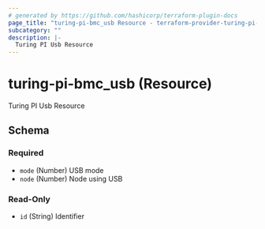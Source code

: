 ```yaml
---
# generated by https://github.com/hashicorp/terraform-plugin-docs
page_title: "turing-pi-bmc_usb Resource - terraform-provider-turing-pi-bmc"
subcategory: ""
description: |-
  Turing PI Usb Resource
---
```


# turing-pi-bmc_usb (Resource)

Turing PI Usb Resource



<!-- schema generated by tfplugindocs -->
## Schema

### Required

- `mode` (Number) USB mode
- `node` (Number) Node using USB

### Read-Only

- `id` (String) Identifier

